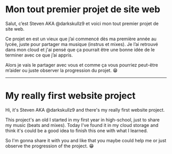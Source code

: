 # Mon tout premier projet de site web
Salut, c’est Steven AKA @darkskullz9 et voici mon tout premier projet de site web.

Ce projet en est un vieux que j’ai commencé dès ma première année au lycée, juste pour partager ma musique (instrus et mixes).
Je l’ai retrouvé dans mon cloud et j'ai pensé que ça pourrait être une bonne idée de le terminer avec ce que j’ai appris.

Alors je vais le partager avec vous et comme ça vous pourriez peut-être m’aider ou juste observer la progression du projet. 😁

________________________________________________

# My really first website project
Hi, it's Steven AKA @darkskullz9 and there's my really first website project.

This project's an old I started in my first year in high-school, just to share my music (beats and mixes).
Today I've found it in my cloud storage and think it's could be a good idea to finish this one with what I learned.

So I'm gonna share it with you and like that you maybe could help me or just observe the progression of the project. 😁
